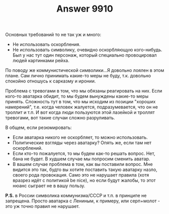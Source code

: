﻿---
title: "Answer 9910"
se.owner.user_id: 15479
se.owner.display_name: "Suvitruf - Andrei Apanasik"
se.owner.link: "https://ru.meta.stackoverflow.com/users/15479/suvitruf-andrei-apanasik"
se.answer_id: 9910
se.question_id: 9908
se.post_type: answer
se.score: 20
se.is_accepted: True
---
<p>Основных требований то не так уж и много:</p>

<ul>
<li>Не использовать оскорбления.</li>
<li>Не использовать символику, очевидно оскорбляющую кого-нибудь. Был у нас тут один персонаж, который специально провоцировал людей картинками рейха.</li>
</ul>

<p>По поводу же коммунистической символики...Я довольно лоялен в этом плане. Сам лично принимать какие-то меры не буду, т.к. довольно спокойно отношусь к сарказму и иронии. </p>

<p>Проблема с тревогами в том, что мы обязаны реагировать на них. Если кого-то аватарка обидит, то мы будем вынуждены какие-то меры принять. Сложность тут в том, что мы исходим из позиции "хороших намерений", т.е. когда человек жалуется, подразумевается, что он не троллит и т.п. И вот когда люди пользуются этой лазейкой и троллят тревогами, вот такие случаи сложно разруливать.</p>

<p>В общем, если резюмировать:</p>

<ul>
<li>Если аватарка никого не оскорбляет, то можно использовать.</li>
<li>Политические взгляды через аватарку? Опять же, если там нет оскорблений.</li>
<li>Если кто-то пожалуется, то мы будем как-то решать вопрос. Нет, бана не будет. В худшем случае мы попросим сменить аватар.</li>
<li>В вашем случае проблема в том, как вы поставили вопрос. Мне видится это так, будто вы хотите поставить такую аватарку назло, своего рода провокация. Само это не нарушает правила (хотя вразрез идёт с политикой be nice), но если будут жалобы, то этот нюанс сыграет не в вашу пользу.</li>
</ul>

<p><strong>P.S.</strong> в России символика коммунизма/СССР и т.п. в принципе не запрещена. Просто аватарка с Лениным, к примеру, или серп+молот - это уж точно правил не нарушает.</p>
